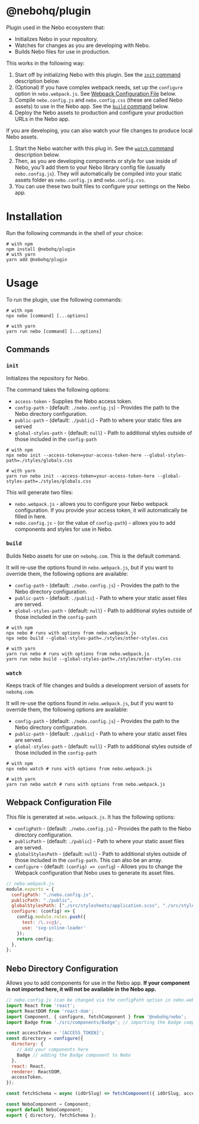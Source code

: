 # @nebohq/plugin

Plugin used in the Nebo ecosystem that:
- Initializes Nebo in your repository.
- Watches for changes as you are developing with Nebo.
- Builds Nebo files for use in production.

This works in the following way:
1. Start off by initializing Nebo with this plugin. See the [`init` command](#init) description below.
2. (Optional) If you have complex webpack needs, set up the `configure` option in `nebo.webpack.js`. See [Webpack Configuration File](#webpack-configuration-file) below.
3. Compile `nebo.config.js` and `nebo.config.css` (these are called Nebo assets) to use in the Nebo app. See the [`build` command](#build) below.
4. Deploy the Nebo assets to production and configure your production URLs in the Nebo app.

If you are developing, you can also watch your file changes to produce local Nebo assets.
1. Start the Nebo watcher with this plug in. See the [`watch` command](#watch) description below.
2. Then, as you are developing components or style for use inside of Nebo, you'll add them to your Nebo library config file (usually `nebo.config.js`). They will automatically be compiled into your static assets folder as `nebo.config.js` and `nebo.config.css`.
3. You can use these two built files to configure your settings on the Nebo app.

# Installation
Run the following commands in the shell of your choice:
```shell
# with npm
npm install @nebohq/plugin
# with yarn
yarn add @nebohq/plugin
```

# Usage
To run the plugin, use the following commands:

```shell
# with npm
npx nebo [command] [...options] 

# with yarn
yarn run nebo [command] [...options]
```

## Commands

### `init`
Initializes the repository for Nebo.

The command takes the following options:
- `access-token` - Supplies the Nebo access token.
- `config-path` - (default: `./nebo.config.js`) - Provides the path to the Nebo directory configuration.
- `public-path` - (default: `./public`) - Path to where your static files are served
- `global-styles-path` - (default: `null`) - Path to additional styles outside of those included in the `config-path`

```shell
# with npm
npx nebo init --access-token=your-access-token-here --global-styles-path=./styles/globals.css

# with yarn
yarn run nebo init --access-token=your-access-token-here --global-styles-path=./styles/globals.css
```

This will generate two files:
- `nebo.webpack.js` - allows you to configure your Nebo webpack configuration. If you provide your access token, it will automatically be filled in here.
- `nebo.config.js` - (or the value of `config-path`) - allows you to add components and styles for use in Nebo.

### `build`
Builds Nebo assets for use on `nebohq.com`. 
This is the default command.

It will re-use the options found in `nebo.webpack.js`, but if you want to override them, the following options are available:
- `config-path` - (default: `./nebo.config.js`) - Provides the path to the Nebo directory configuration.
- `public-path` - (default: `./public`) - Path to where your static asset files are served.
- `global-styles-path` - (default: `null`) - Path to additional styles outside of those included in the `config-path`

```shell
# with npm
npx nebo # runs with options from nebo.webpack.js
npx nebo build --global-styles-path=./styles/other-styles.css

# with yarn
yarn run nebo # runs with options from nebo.webpack.js
yarn run nebo build --global-styles-path=./styles/other-styles.css
```

### `watch`
Keeps track of file changes and builds a development version of assets for `nebohq.com`.

It will re-use the options found in `nebo.webpack.js`, but if you want to override them, the following options are available:
- `config-path` - (default: `./nebo.config.js`) - Provides the path to the Nebo directory configuration.
- `public-path` - (default: `./public`) - Path to where your static asset files are served.
- `global-styles-path` - (default: `null`) - Path to additional styles outside of those included in the `config-path`

```shell
# with npm
npx nebo watch # runs with options from nebo.webpack.js

# with yarn
yarn run nebo watch # runs with options from nebo.webpack.js
```

## Webpack Configuration File
This file is generated at `nebo.webpack.js`. It has the following options:
- `configPath` - (default: `./nebo.config.js`) - Provides the path to the Nebo directory configuration.
- `publicPath` - (default: `./public`) - Path to where your static asset files are served.
- `globalStylesPath` - (default: `null`) - Path to additional styles outside of those included in the `config-path`. This can also be an array.
- `configure` - (default: `(config) => config`) - Allows you to change the Webpack configuration that Nebo uses to generate its asset files. 

```js
// nebo.webpack.js
module.exports = {
  configPath: "./nebo.config.js",
  publicPath: "./public",
  globalStylesPath: ["./src/stylesheets/application.scss", "./src/stylesheets/globals.css"],
  configure: (config) => {
    config.module.rules.push({
      test: /\.svg$/,
      use: 'svg-inline-loader'
    });
    return config;
  },
};
```

## Nebo Directory Configuration
Allows you to add components for use in the Nebo app. **If your component is not imported here, it will not be available in the Nebo app.**

```js
// nebo.config.js (can be changed via the configPath option in nebo.webpack.js)
import React from 'react';
import ReactDOM from 'react-dom';
import Component, { configure, fetchComponent } from '@nebohq/nebo';
import Badge from './src/components/Badge'; // importing the Badge component

const accessToken = '[ACCESS_TOKEN]';
const directory = configure({
  directory: {
    // Add your components here
    Badge // adding the Badge component to Nebo
  },
  react: React,
  renderer: ReactDOM,
  accessToken,
});

const fetchSchema = async (idOrSlug) => fetchComponent({ idOrSlug, accessToken });

const NeboComponent = Component;
export default NeboComponent;
export { directory, fetchSchema };
```

